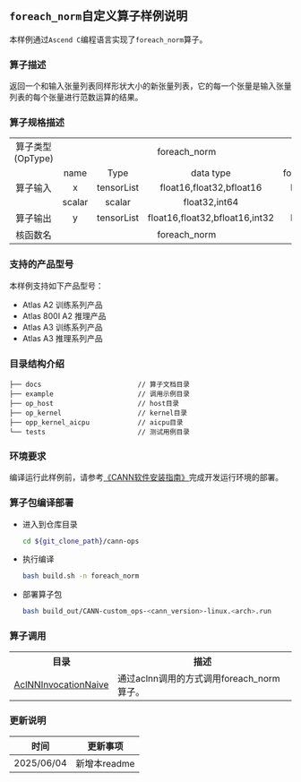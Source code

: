 ## `foreach_norm`自定义算子样例说明 
本样例通过`Ascend C`编程语言实现了`foreach_norm`算子。

### 算子描述
返回一个和输入张量列表同样形状大小的新张量列表，它的每一个张量是输入张量列表的每个张量进行范数运算的结果。


### 算子规格描述

<table>
<tr><td rowspan="1" align="center">算子类型(OpType)</td><td colspan="4" align="center">foreach_norm</td></tr>
<tr>
<tr><td rowspan="3" align="center">算子输入</td><td align="center">name</td><td align="center">Type</td><td align="center">data type</td><td align="center">format</td></tr>
<tr><td align="center">x</td><td align="center">tensorList</td><td align="center">float16,float32,bfloat16</td><td align="center">ND</td></tr>
<tr><td align="center">scalar</td><td align="center">scalar</td><td align="center">float32,int64</td><td align="center">-</td></tr>
</tr>
</tr>
<tr><td rowspan="1" align="center">算子输出</td><td align="center">y</td><td align="center">tensorList</td><td align="center">float16,float32,bfloat16,int32</td><td align="center">ND</td></tr>
</tr>
<tr><td rowspan="1" align="center">核函数名</td><td colspan="4" align="center">foreach_norm</td></tr>
</table>

### 支持的产品型号
本样例支持如下产品型号：
- Atlas A2 训练系列产品
- Atlas 800I A2 推理产品
- Atlas A3 训练系列产品
- Atlas A3 推理系列产品

### 目录结构介绍
```
├── docs                        // 算子文档目录
├── example                     // 调用示例目录
├── op_host                     // host目录
├── op_kernel                   // kernel目录
├── opp_kernel_aicpu            // aicpu目录
└── tests                       // 测试用例目录
```

### 环境要求
编译运行此样例前，请参考[《CANN软件安装指南》](https://hiascend.com/document/redirect/CannCommunityInstSoftware)完成开发运行环境的部署。

### 算子包编译部署
  - 进入到仓库目录

    ```bash
    cd ${git_clone_path}/cann-ops
    ```

  - 执行编译

    ```bash
    bash build.sh -n foreach_norm
    ```

  - 部署算子包

    ```bash
    bash build_out/CANN-custom_ops-<cann_version>-linux.<arch>.run
    ```
### 算子调用
<table>
    <th>目录</th><th>描述</th>
    <tr>
        <td><a href="./examples/AclNNInvocationNaive"> AclNNInvocationNaive</td><td>通过aclnn调用的方式调用foreach_norm算子。</td>
    </tr>
</table>

### 更新说明
| 时间 | 更新事项 |
|----|------|
| 2025/06/04 | 新增本readme |